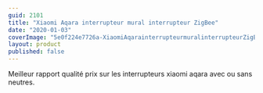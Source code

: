 ```yaml
---
guid: 2101
title: "Xiaomi Aqara interrupteur mural interrupteur ZigBee"
date: "2020-01-03"
coverImage: "5e0f224e7726a-XiaomiAqarainterrupteurmuralinterrupteurZigBeeVersionfeuuniquezrofeusansfilcommutateurAPP.jpg"
layout: product
published: false
---
```


Meilleur rapport qualité prix sur les interrupteurs xiaomi aqara avec ou sans neutres.
